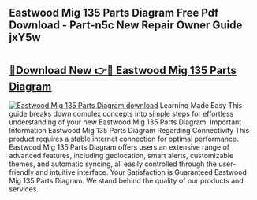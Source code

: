 ## Eastwood Mig 135 Parts Diagram Free Pdf Download - Part-n5c New Repair Owner Guide jxY5w

# <h2><a href="http://dft3hz.blite.top/?on=Eastwood+Mig+135+Parts+Diagram">🔗Download New 👉🔴 Eastwood Mig 135 Parts Diagram</a></h2>

[![Eastwood Mig 135 Parts Diagram download](https://i.imgur.com/lujVjoI.png)](http://dft3hz.blite.top/?on=Eastwood+Mig+135+Parts+Diagram)
Learning Made Easy This guide breaks down complex concepts into simple steps for effortless understanding of your new Eastwood Mig 135 Parts Diagram. Important Information Eastwood Mig 135 Parts Diagram Regarding Connectivity This product requires a stable internet connection for optimal performance. Eastwood Mig 135 Parts Diagram offers users an extensive range of advanced features, including geolocation, smart alerts, customizable themes, and automatic syncing, all easily controlled through the user-friendly and intuitive interface. Your Satisfaction is Guaranteed Eastwood Mig 135 Parts Diagram. We stand behind the quality of our products and services.

